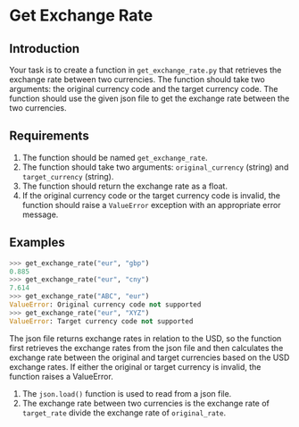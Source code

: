 # Get Exchange Rate

## Introduction

Your task is to create a function in `get_exchange_rate.py` that retrieves the exchange rate between two currencies. The function should take two arguments: the original currency code and the target currency code. The function should use the given json file to get the exchange rate between the two currencies.

## Requirements

1. The function should be named `get_exchange_rate`.
2. The function should take two arguments: `original_currency` (string) and `target_currency` (string).
3. The function should return the exchange rate as a float.
4. If the original currency code or the target currency code is invalid, the function should raise a `ValueError` exception with an appropriate error message.

## Examples

```python
>>> get_exchange_rate("eur", "gbp")
0.885
>>> get_exchange_rate("eur", "cny")
7.614
>>> get_exchange_rate("ABC", "eur")
ValueError: Original currency code not supported
>>> get_exchange_rate("eur", "XYZ")
ValueError: Target currency code not supported
```

The json file returns exchange rates in relation to the USD, so the function first retrieves the exchange rates from the json file and then calculates the exchange rate between the original and target currencies based on the USD exchange rates. If either the original or target currency is invalid, the function raises a ValueError.

1. The `json.load()` function is used to read from a json file.
2. The exchange rate between two currencies is the exchange rate of `target_rate` divide the exchange rate of `original_rate`.
